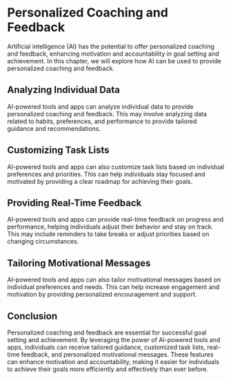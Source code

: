 Personalized Coaching and Feedback
=================================================================================================

Artificial intelligence (AI) has the potential to offer personalized coaching and feedback, enhancing motivation and accountability in goal setting and achievement. In this chapter, we will explore how AI can be used to provide personalized coaching and feedback.

Analyzing Individual Data
-------------------------

AI-powered tools and apps can analyze individual data to provide personalized coaching and feedback. This may involve analyzing data related to habits, preferences, and performance to provide tailored guidance and recommendations.

Customizing Task Lists
----------------------

AI-powered tools and apps can also customize task lists based on individual preferences and priorities. This can help individuals stay focused and motivated by providing a clear roadmap for achieving their goals.

Providing Real-Time Feedback
----------------------------

AI-powered tools and apps can provide real-time feedback on progress and performance, helping individuals adjust their behavior and stay on track. This may include reminders to take breaks or adjust priorities based on changing circumstances.

Tailoring Motivational Messages
-------------------------------

AI-powered tools and apps can also tailor motivational messages based on individual preferences and needs. This can help increase engagement and motivation by providing personalized encouragement and support.

Conclusion
----------

Personalized coaching and feedback are essential for successful goal setting and achievement. By leveraging the power of AI-powered tools and apps, individuals can receive tailored guidance, customized task lists, real-time feedback, and personalized motivational messages. These features can enhance motivation and accountability, making it easier for individuals to achieve their goals more efficiently and effectively than ever before.
